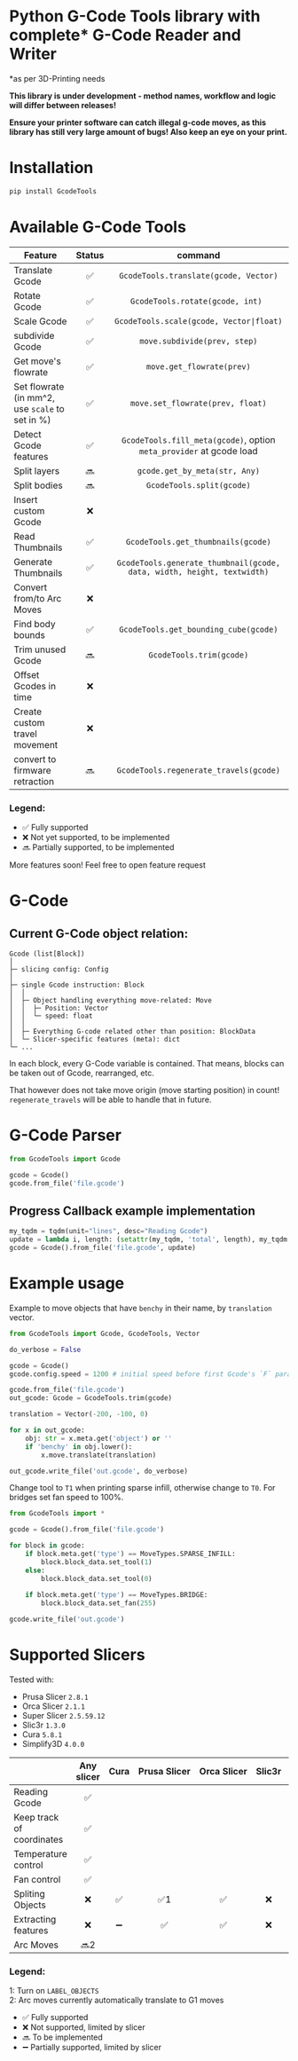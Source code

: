 # Python G-Code Tools library with complete* G-Code Reader and Writer

\*as per 3D-Printing needs


**This library is under development - method names, workflow and logic will differ between releases!**

**Ensure your printer software can catch illegal g-code moves, as this library has still very large amount of bugs! Also keep an eye on your print.**

# Installation

```sh
pip install GcodeTools
```

# Available G-Code Tools

| Feature                                              | Status |                                command                                 |
| ---------------------------------------------------- | :----: | :--------------------------------------------------------------------: |
| Translate Gcode                                      |   ✅   |                 `GcodeTools.translate(gcode, Vector)`                  |
| Rotate Gcode                                         |   ✅   |                    `GcodeTools.rotate(gcode, int) `                    |
| Scale Gcode                                          |   ✅   |                `GcodeTools.scale(gcode, Vector\|float)`                |
| subdivide Gcode                                      |   ✅   |                      `move.subdivide(prev, step)`                      |
| Get move's flowrate                                  |   ✅   |                       `move.get_flowrate(prev)`                        |
| Set flowrate <br> (in mm^2, use `scale` to set in %) |   ✅   |                    `move.set_flowrate(prev, float)`                    |
| Detect Gcode features                                |   ✅   |  `GcodeTools.fill_meta(gcode)`, option `meta_provider` at gcode load   |
| Split layers                                         |  🔜   |                     `gcode.get_by_meta(str, Any)`                      |
| Split bodies                                         |  🔜   |                       `GcodeTools.split(gcode)`                        |
| Insert custom Gcode                                  |   ❌   |                                                                        |
| Read Thumbnails                                      |   ✅   |                   `GcodeTools.get_thumbnails(gcode)`                   |
| Generate Thumbnails                                  |   ✅   | `GcodeTools.generate_thumbnail(gcode, data, width, height, textwidth)` |
| Convert from/to Arc Moves                            |   ❌   |                                                                        |
| Find body bounds                                     |   ✅   |                 `GcodeTools.get_bounding_cube(gcode)`                  |
| Trim unused Gcode                                    |  🔜   |                        `GcodeTools.trim(gcode)`                        |
| Offset Gcodes in time                                |   ❌   |                                                                        |
| Create custom travel movement                        |   ❌   |                                                                        |
| convert to firmware retraction                       |  🔜   |                 `GcodeTools.regenerate_travels(gcode)`                 |


### Legend:

- ✅ Fully supported
- ❌ Not yet supported, to be implemented
- 🔜 Partially supported, to be implemented

More features soon! Feel free to open feature request


# G-Code

## Current G-Code object relation:
```
Gcode (list[Block])
│
├─ slicing config: Config
│
├─ single Gcode instruction: Block
│  │
│  ├─ Object handling everything move-related: Move
│  │  ├─ Position: Vector
│  │  └─ speed: float
│  │
│  ├─ Everything G-code related other than position: BlockData
│  └─ Slicer-specific features (meta): dict
└─ ...
```

In each block, every G-Code variable is contained. That means, blocks can be taken out of Gcode, rearranged, etc.

That however does not take move origin (move starting position) in count! `regenerate_travels` will be able to handle that in future.


# G-Code Parser

```py
from GcodeTools import Gcode

gcode = Gcode()
gcode.from_file('file.gcode')
```

## Progress Callback example implementation

```py
my_tqdm = tqdm(unit="lines", desc="Reading Gcode")
update = lambda i, length: (setattr(my_tqdm, 'total', length), my_tqdm.update(1))
gcode = Gcode().from_file('file.gcode', update)
```


# Example usage

Example to move objects that have `benchy` in their name, by `translation` vector.
```py
from GcodeTools import Gcode, GcodeTools, Vector

do_verbose = False

gcode = Gcode()
gcode.config.speed = 1200 # initial speed before first Gcode's `F` parameter

gcode.from_file('file.gcode')
out_gcode: Gcode = GcodeTools.trim(gcode)

translation = Vector(-200, -100, 0)

for x in out_gcode:
    obj: str = x.meta.get('object') or ''
    if 'benchy' in obj.lower():
        x.move.translate(translation)

out_gcode.write_file('out.gcode', do_verbose)
```


Change tool to `T1` when printing sparse infill, otherwise change to `T0`.
For bridges set fan speed to 100%.
```py
from GcodeTools import *

gcode = Gcode().from_file('file.gcode')

for block in gcode:
    if block.meta.get('type') == MoveTypes.SPARSE_INFILL:
        block.block_data.set_tool(1)
    else:
        block.block_data.set_tool(0)
    
    if block.meta.get('type') == MoveTypes.BRIDGE:
        block.block_data.set_fan(255)

gcode.write_file('out.gcode')
```



# Supported Slicers

Tested with:
- Prusa Slicer `2.8.1`
- Orca Slicer `2.1.1`
- Super Slicer `2.5.59.12`
- Slic3r `1.3.0`
- Cura `5.8.1`
- Simplify3D `4.0.0`


|                           | Any slicer | Cura | Prusa&nbsp;Slicer | Orca&nbsp;Slicer | Slic3r | Super&nbsp;Slicer | Simplify3D |
| ------------------------- | :--------: | :--: | :---------------: | :--------------: | :----: | :---------------: | :--------: |
| Reading Gcode             |     ✅     |      |                   |                  |        |                   |            |
| Keep track of coordinates |     ✅     |      |                   |                  |        |                   |            |
| Temperature control       |     ✅     |      |                   |                  |        |                   |            |
| Fan control               |     ✅     |      |                   |                  |        |                   |            |
| Spliting Objects          |     ❌     |  ✅  |       ✅1       |        ✅        |   ❌   |        ✅         |     ✅     |
| Extracting features       |     ❌     |  ➖  |        ✅         |        ✅        |   ❌   |        🔜         |     ✅     |
| Arc Moves                 |   🔜2    |      |                   |                  |        |                   |            |


### Legend:

1: Turn on `LABEL_OBJECTS`\
2: Arc moves currently automatically translate to G1 moves

- ✅ Fully supported
- ❌ Not supported, limited by slicer
- 🔜 To be implemented
- ➖ Partially supported, limited by slicer